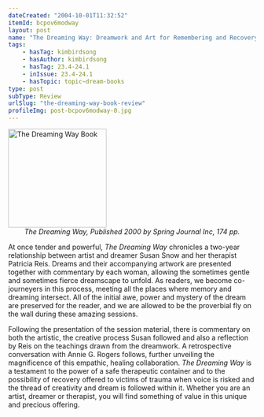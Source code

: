 ```yaml
---
dateCreated: "2004-10-01T11:32:52"
itemId: bcpov6modway
layout: post
name: "The Dreaming Way: Dreamwork and Art for Remembering and Recovery by Patricia Reis and Susan Snow"
tags:
    - hasTag: kimbirdsong
    - hasAuthor: kimbirdsong
    - hasTag: 23.4-24.1
    - inIssue: 23.4-24.1
    - hasTopic: topic~dream-books
type: post
subType: Review
urlSlug: "the-dreaming-way-book-review"
profileImg: post-bcpov6modway-0.jpg
---
```


<a href="https://www.goodreads.com/book/show/5027066-the-dreaming-way">
<img src="../images/post-bcpov6modway-0.jpg" width="200" height="auto" alt="The Dreaming Way Book"/>
</a>
<!--nopreview--><div style="text-align:center"><i>The Dreaming Way, Published 2000 by Spring Journal Inc, 174 pp.</i></div><!--/nopreview-->

At once tender and powerful, _The Dreaming Way_ chronicles a two-year relationship between artist and dreamer Susan Snow and her therapist Patricia Reis. Dreams and their accompanying artwork are presented together with commentary by each woman, allowing the sometimes gentle and sometimes fierce dreamscape to unfold. As readers, we become co-journeyers in this process, meeting all the places where memory and dreaming intersect. All of the initial awe, power and mystery of the dream are preserved for the reader, and we are allowed to be the proverbial fly on the wall during these amazing sessions.

Following the presentation of the session material, there is commentary on both the artistic, the creative process Susan followed and also a reflection by Reis on the teachings drawn from the dreamwork. A retrospective conversation with Annie G. Rogers follows, further unveiling the magnificence of this empathic, healing collaboration. _The Dreaming Way_ is a testament to the power of a safe therapeutic container and to the possibility of recovery offered to victims of trauma when voice is risked and the thread of creativity and dream is followed within it. Whether you are an artist, dreamer or therapist, you will find something of value in this unique and precious offering.
